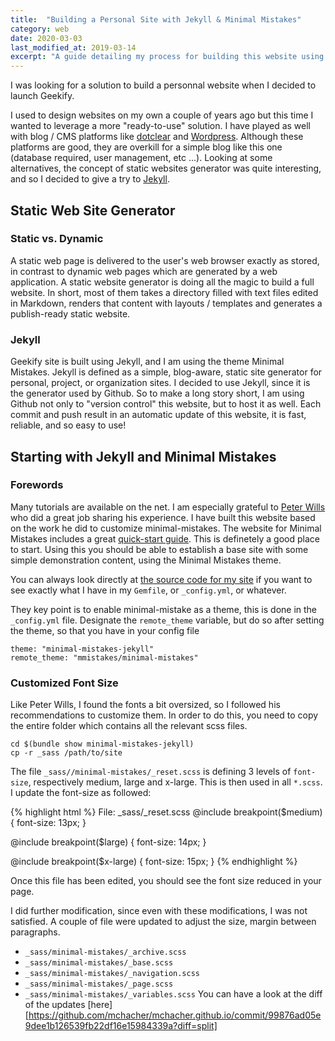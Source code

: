 ```yaml
---
title:  "Building a Personal Site with Jekyll & Minimal Mistakes"
category: web
date: 2020-03-03
last_modified_at: 2019-03-14
excerpt: "A guide detailing my process for building this website using the static site generator Jekyll and the theme Minimal Mistakes"
---
```


I was looking for a solution to build a personnal website when I decided to launch Geekify.

I used to design websites on my own a couple of years ago but this time I wanted to leverage a more "ready-to-use" solution. I have played as well with blog / CMS platforms like [dotclear](http://kramdown.gettalong.org) and [Wordpress][wordpress].  Although these platforms are good, they are overkill for a simple blog like this one (database required, user management, etc ...). Looking at some alternatives, the concept of static websites generator was quite interesting, and so I decided to give a try to [Jekyll][jekyll].

## Static Web Site Generator

### Static vs. Dynamic

A static web page is delivered to the user's web browser exactly as stored, in contrast to dynamic web pages which are generated by a web application. A static website generator is doing all the magic to build a full website. In short, most of them takes a directory filled with text files edited in Markdown, renders that content with layouts / templates and generates a publish-ready static website.

### Jekyll

Geekify site is built using Jekyll, and I am using the theme Minimal Mistakes. 
Jekyll is defined as a simple, blog-aware, static site generator for personal, project, or organization sites. 
I decided to use Jekyll, since it is the generator used by Github. So to make a long story short, I am using Github not only to "version control" this website, but to host it as well.
Each commit and push result in an automatic update of this website, it is fast, reliable, and so easy to use!

## Starting with Jekyll and Minimal Mistakes

### Forewords
Many tutorials are available on the net. I am especially grateful to [Peter Wills][pwills] who did a great job sharing his experience. I have built this website based on the work he did to customize minimal-mistakes.
The website for Minimal Mistakes includes a great [quick-start guide][mmistakes_tuto]. This is definetely a good place to start. Using this you should be able to establish a base site with some simple demonstration content, using the Minimal Mistakes theme.

You can always look directly at [the source code for my site][mchacher_github] if you want to see exactly what I have in my `Gemfile`, or `_config.yml`, or whatever.

They key point is to enable minimal-mistake as a theme, this is done in the `_config.yml` file.
Designate the `remote_theme` variable, but do so after setting the theme, so that you have in your config file

    theme: "minimal-mistakes-jekyll"
    remote_theme: "mmistakes/minimal-mistakes"

### Customized Font Size

Like Peter Wills, I found the fonts a bit oversized, so I followed his recommendations to customize them. 
In order to do this, you need to copy the entire folder which contains all the relevant scss files. 

	cd $(bundle show minimal-mistakes-jekyll)
	cp -r _sass /path/to/site
	
The file `_sass//minimal-mistakes/_reset.scss` is defining 3 levels of `font-size`, respectively medium, large and x-large. This is then used in all `*.scss`.
I update the font-size as followed:

{% highlight html %}
File: _sass/_reset.scss
  @include breakpoint($medium) {
    font-size: 13px;
  }

  @include breakpoint($large) {
    font-size: 14px;
  }

  @include breakpoint($x-large) {
    font-size: 15px;
  }
{% endhighlight %}

Once this file has been edited, you should see the font size reduced in your page. 

I did further modification, since even with these modifications, I was not satisfied. 
A couple of file were updated to adjust the size, margin between paragraphs.
* `_sass/minimal-mistakes/_archive.scss`
* `_sass/minimal-mistakes/_base.scss`
* `_sass/minimal-mistakes/_navigation.scss`
* `_sass/minimal-mistakes/_page.scss`
* `_sass/minimal-mistakes/_variables.scss`
You can have a look at the diff of the updates [here][https://github.com/mchacher/mchacher.github.io/commit/99876ad05e9dee1b126539fb22df16e15984339a?diff=split]


[wordpress]: [https://wordpress.org/]
[jekyll]: https://jekyllrb.com/
[mmistakes_tuto]: https://mmistakes.github.io/minimal-mistakes/docs/quick-start-guide/#starting-from-jekyll-new
[mchacher_github]: https://github.com/mchacher/mchacher.github.io
[pwills]: http://www.pwills.com/